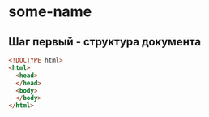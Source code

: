# some-name

## Шаг первый - структура документа

```html
<!DOCTYPE html>
<html>
  <head>
  </head>
  <body>
  </body>
</html>
```